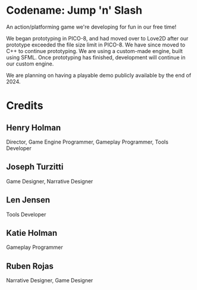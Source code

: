 # Codename: Jump 'n' Slash

An action/platforming game we're developing for fun in our free time!

We began prototyping in PICO-8, and had moved over to Love2D after our prototype exceeded the file size limit in PICO-8.
We have since moved to C++ to continue prototyping. We are using a custom-made engine, built using SFML.
Once prototyping has finished, development will continue in our custom engine.

We are planning on having a playable demo publicly available by the end of 2024.

# Credits

## Henry Holman

Director, Game Engine Programmer, Gameplay Programmer, Tools Developer

## Joseph Turzitti

Game Designer, Narrative Designer

## Len Jensen

Tools Developer

## Katie Holman

Gameplay Programmer

## Ruben Rojas

Narrative Designer, Game Designer
